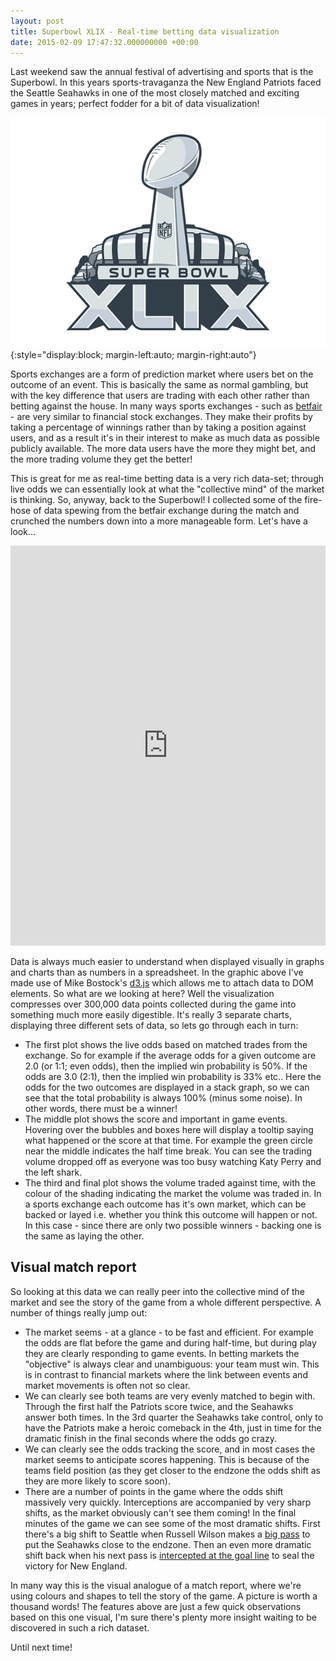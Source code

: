 ```yaml
---
layout: post
title: Superbowl XLIX - Real-time betting data visualization
date: 2015-02-09 17:47:32.000000000 +00:00
---
```


Last weekend saw the annual festival of advertising and sports that is the Superbowl.  In this years sports-travaganza the New England Patriots faced the Seattle Seahawks in one of the most closely matched and exciting games in years; perfect fodder for a bit of data visualization!

![Rumour has it some sports happened in between Katy Perry and commercials](/assets/2015/02/super-bowl-xlix-49-logo.png){:style="display:block; margin-left:auto; margin-right:auto"}


Sports exchanges are a form of prediction market where users bet on the outcome of an event.  This is basically the same as normal gambling, but with the key difference that users are trading with each other rather than betting against the house.  In many ways sports exchanges - such as [betfair](http://betfair.com) - are very similar to financial stock exchanges.  They make their profits by taking a percentage of winnings rather than by taking a position against users, and as a result it's in their interest to make as much data as possible publicly available.  The more data users have the more they might bet, and the more trading volume they get the better!

This is great for me as real-time betting data is a very rich data-set; through live odds we can essentially look at what the "collective mind" of the market is thinking.  So, anyway, back to the Superbowl!  I collected some of the fire-hose of data spewing from the betfair exchange during the match and crunched the numbers down into a more manageable form.  Let's have a look...

<div class="responsive-wrap">
<iframe src="https://www.picodoc.org/wp-content/uploads/datavis/superbowl/index.html" width="100%" height="640" frameBorder="0"> </iframe>
</div>

Data is always much easier to understand when displayed visually in graphs and charts than as numbers in a spreadsheet.  In the graphic above I've made use of Mike Bostock's [d3.js](http://d3js.org/) which allows me to attach data to DOM elements.  So what are we looking at here? Well the visualization compresses over 300,000 data points collected during the game into something much more easily digestible. It's really 3 separate charts, displaying three different sets of data, so lets go through each in turn:


* The first plot shows the live odds based on matched trades from the exchange. So for example if the average odds for a given outcome are 2.0 (or 1:1; even odds), then the implied win probability is 50%.  If the odds are 3.0 (2:1), then the implied win probability is 33% etc..  Here the odds for the two outcomes are displayed in a stack graph, so we can see that the total probability is always 100% (minus some noise). In other words, there must be a winner!
* The middle plot shows the score and important in game events. Hovering over the bubbles and boxes here will display a tooltip saying what happened or the score at that time. For example the green circle near the middle indicates the half time break.  You can see the trading volume dropped off as everyone was too busy watching Katy Perry and the left shark.
* The third and final plot shows the volume traded against time, with the colour of the shading indicating the market the volume was traded in. In a sports exchange each outcome has it's own market, which can be backed or layed i.e. whether you think this outcome will happen or not. In this case - since there are only two possible winners - backing one is the same as laying the other.

## Visual match report

So looking at this data we can really peer into the collective mind of the market and see the story of the game from a whole different perspective. A number of things really jump out:

* The market seems - at a glance - to be fast and efficient.  For example the odds are flat before the game and during half-time, but during play they are clearly responding to game events.  In betting markets the "objective" is always clear and unambiguous: your team must win.  This is in contrast to financial markets where the link between events and market movements is often not so clear.
* We can clearly see both teams are very evenly matched to begin with.  Through the first half the Patriots score twice, and the Seahawks answer both times.  In the 3rd quarter the Seahawks take control, only to have the Patriots make a heroic comeback in the 4th, just in time for the dramatic finish in the final seconds where the odds go crazy.
* We can clearly see the odds tracking the score, and in most cases the market seems to anticipate scores happening. This is because of the teams field position (as they get closer to the endzone the odds shift as they are more likely to score soon).
* There are a number of points in the game where the odds shift massively very quickly.  Interceptions are accompanied by very sharp shifts, as the market obviously can't see them coming!  In the final minutes of the game we can see some of the most dramatic shifts.  First there's a big shift to Seattle when Russell Wilson makes a [big pass](https://www.youtube.com/watch?v=fKOLqM-LnA0) to put the Seahawks close to the endzone.  Then an even more dramatic shift back when his next pass is [intercepted at the goal line](https://www.youtube.com/watch?v=U7rPIg7ZNQ8) to seal the victory for New England.

In many way this is the visual analogue of a match report, where we're using colours and shapes to tell the story of the game. A picture is worth a thousand words! The features above are just a few quick observations based on this one visual, I'm sure there's plenty more insight waiting to be discovered in such a rich dataset.

Until next time!
